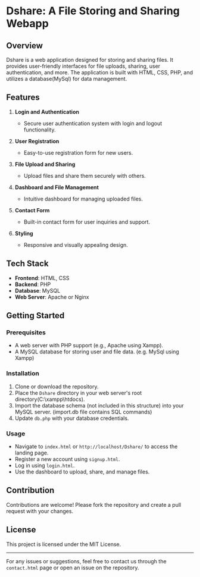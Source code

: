 # Dshare: A File Storing and Sharing Webapp

## Overview
Dshare is a web application designed for storing and sharing files. It provides user-friendly interfaces for file uploads, sharing, user authentication, and more. The application is built with HTML, CSS, PHP, and utilizes a database(MySql) for data management.

## Features
1. **Login and Authentication**
   - Secure user authentication system with login and logout functionality.

2. **User Registration**
   - Easy-to-use registration form for new users.

3. **File Upload and Sharing**
   - Upload files and share them securely with others.

4. **Dashboard and File Management**
   - Intuitive dashboard for managing uploaded files.

5. **Contact Form**
   - Built-in contact form for user inquiries and support.

6. **Styling**
   - Responsive and visually appealing design.

## Tech Stack
- **Frontend**: HTML, CSS
- **Backend**: PHP
- **Database**: MySQL
- **Web Server**: Apache or Nginx

## Getting Started
### Prerequisites
- A web server with PHP support (e.g., Apache using Xampp).
- A MySQL database for storing user and file data. (e.g. MySql using Xampp)

### Installation
1. Clone or download the repository.
2. Place the `Dshare` directory in your web server's root directory(C:\xampp\htdocs).
3. Import the database schema (not included in this structure) into your MySQL server. (import.db file contains SQL commands)
4. Update `db.php` with your database credentials.

### Usage
- Navigate to `index.html` or `http://localhost/Dshare/` to access the landing page.
- Register a new account using `signup.html`.
- Log in using `login.html`.
- Use the dashboard to upload, share, and manage files.

## Contribution
Contributions are welcome! Please fork the repository and create a pull request with your changes.

## License
This project is licensed under the MIT License.

---

For any issues or suggestions, feel free to contact us through the `contact.html` page or open an issue on the repository.
